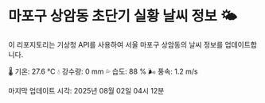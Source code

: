 
# 마포구 상암동 초단기 실황 날씨 정보 🌤️

이 리포지토리는 기상청 API를 사용하여 서울 마포구 상암동의 날씨 정보를 업데이트합니다. 

🌡️ 기온: 27.6 ℃
💧 강수량: 0 mm
💦 습도: 88 %
🌬️ 풍속: 1.2 m/s

마지막 업데이트 시각: 2025년 08월 02일 04시 12분    

